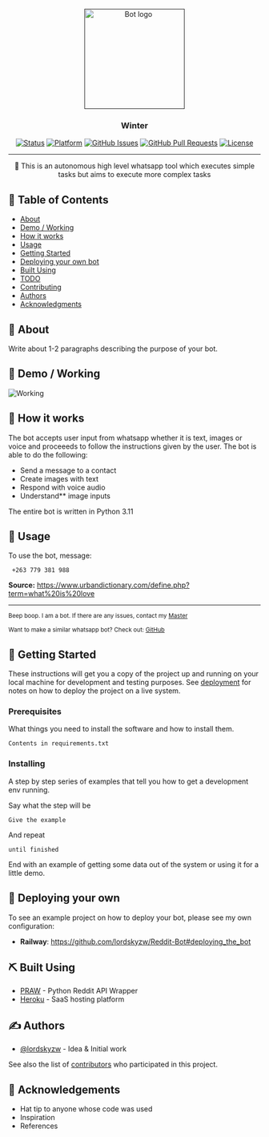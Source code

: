 <p align="center">
  <a href="" rel="noopener">
 <img width=200px height=200px src="https://i.imgur.com/FxL5qM0.jpg" alt="Bot logo"></a>
</p>

<h3 align="center">Winter</h3>

<div align="center">

[![Status](https://img.shields.io/badge/status-active-success.svg)]()
[![Platform](https://img.shields.io/badge/platform-reddit-orange.svg)](https://www.reddit.com/user/Wordbook_Bot)
[![GitHub Issues](https://img.shields.io/github/issues/kylelobo/The-Documentation-Compendium.svg)](https://github.com/kylelobo/The-Documentation-Compendium/issues)
[![GitHub Pull Requests](https://img.shields.io/github/issues-pr/kylelobo/The-Documentation-Compendium.svg)](https://github.com/kylelobo/The-Documentation-Compendium/pulls)
[![License](https://img.shields.io/badge/license-MIT-blue.svg)](/LICENSE)

</div>

---

<p align="center"> 🤖 This is an autonomous high level whatsapp tool which executes simple tasks but aims to execute more complex tasks
    <br> 
</p>

## 📝 Table of Contents

- [About](#about)
- [Demo / Working](#demo)
- [How it works](#working)
- [Usage](#usage)
- [Getting Started](#getting_started)
- [Deploying your own bot](#deployment)
- [Built Using](#built_using)
- [TODO](../TODO.md)
- [Contributing](../CONTRIBUTING.md)
- [Authors](#authors)
- [Acknowledgments](#acknowledgement)

## 🧐 About <a name = "about"></a>

Write about 1-2 paragraphs describing the purpose of your bot.

## 🎥 Demo / Working <a name = "demo"></a>

![Working](https://media.giphy.com/media/20NLMBm0BkUOwNljwv/giphy.gif)

## 💭 How it works <a name = "working"></a>

The bot accepts user input from whatsapp whether it is text, images or voice and proceeeds to follow the instructions given by the user. The bot is able to do the following:
- Send a message to a contact
- Create images with text
- Respond with voice audio
- Understand** image inputs


The entire bot is written in Python 3.11

## 🎈 Usage <a name = "usage"></a>

To use the bot, message:

```
 +263 779 381 988
```



**Source:** https://www.urbandictionary.com/define.php?term=what%20is%20love

---

<sup>Beep boop. I am a bot. If there are any issues, contact my [Master](https://www.reddit.com/message/compose/?to=PositivePlayer1&subject=/u/Wordbook_Bot)</sup>

<sup>Want to make a similar whatsapp bot? Check out: [GitHub](https://github.com/lordskyzw/shingai)</sup>

## 🏁 Getting Started <a name = "getting_started"></a>

These instructions will get you a copy of the project up and running on your local machine for development and testing purposes. See [deployment](#deployment) for notes on how to deploy the project on a live system.

### Prerequisites

What things you need to install the software and how to install them.

```
Contents in requirements.txt
```

### Installing

A step by step series of examples that tell you how to get a development env running.

Say what the step will be

```
Give the example
```

And repeat

```
until finished
```

End with an example of getting some data out of the system or using it for a little demo.

## 🚀 Deploying your own <a name = "deployment"></a>

To see an example project on how to deploy your bot, please see my own configuration:

- **Railway**: https://github.com/lordskyzw/Reddit-Bot#deploying_the_bot

## ⛏️ Built Using <a name = "built_using"></a>

- [PRAW](https://praw.readthedocs.io/en/latest/) - Python Reddit API Wrapper
- [Heroku](https://www.heroku.com/) - SaaS hosting platform

## ✍️ Authors <a name = "authors"></a>

- [@lordskyzw](https://github.com/lordskyzw) - Idea & Initial work

See also the list of [contributors](https://github.com/lordskyzw/The-Documentation-Compendium/contributors) who participated in this project.

## 🎉 Acknowledgements <a name = "acknowledgement"></a>

- Hat tip to anyone whose code was used
- Inspiration
- References
